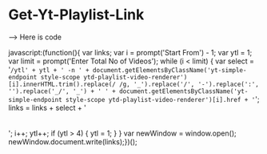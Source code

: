 # Get-Yt-Playlist-Link

--> Here is code

javascript:(function(){  var links;  var i = prompt('Start From') - 1;  var ytl = 1;  var limit = prompt('Enter Total No of Videos');  while (i < limit) {    var select = '`/ytl' + ytl + ' -n ' + document.getElementsByClassName('yt-simple-endpoint style-scope ytd-playlist-video-renderer')[i].innerHTML.trim().replace(/ /g, '_').replace('/', '-').replace(':', '').replace('_/', '_') + ' ' + document.getElementsByClassName('yt-simple-endpoint style-scope ytd-playlist-video-renderer')[i].href + '`';    links = links + select + '<br><br><br>';    i++;    ytl++;    if (ytl > 4) {      ytl = 1;    }  }  var newWindow = window.open();  newWindow.document.write(links);})();
